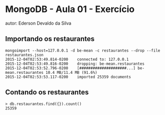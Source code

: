 # MongoDB - Aula 01 - Exercício
autor: Ederson Devaldo da Silva

## Importando os restaurantes
```
mongoimport --host=127.0.0.1 -d be-mean -c restaurantes --drop --file restaurantes.json
2015-12-04T02:53:49.814-0200    connected to: 127.0.0.1
2015-12-04T02:53:49.816-0200    dropping: be-mean.restaurantes
2015-12-04T02:53:52.796-0200    [#####################...] be-mean.restaurantes 10.4 MB/11.4 MB (91.6%)
2015-12-04T02:53:53.117-0200    imported 25359 documents
```
## Contando os restaurantes
```
> db.restaurantes.find({}).count()
25359
```
